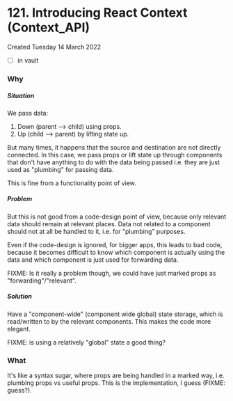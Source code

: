 # 121. Introducing React Context (Context_API)
Created Tuesday 14 March 2022
- [ ] in vault

### Why
##### Situation
We pass data:
1. Down (parent --> child) using props.
2. Up (child --> parent) by lifting state up.

But many times, it happens that the source and destination are not directly connected.
In this case, we pass props or lift state up through components that don't have anything to do with the data being passed i.e. they are just used as "plumbing" for passing data.

This is fine from a functionality point of view.

##### Problem
But this is not good from a code-design point of view, because only relevant data should remain at relevant places. Data not related to a component should not at all be handled to it, i.e. for "plumbing" purposes.

Even if the code-design is ignored, for bigger apps, this leads to bad code, because it becomes difficult to know which component is actually using the data and which component is just used for forwarding data.

FIXME: Is it really a problem though, we could have just marked props as "forwarding"/"relevant".

##### Solution
Have a "component-wide" (component wide global) state storage, which is read/written to by the relevant components.
This makes the code more elegant.

FIXME: is using a relatively "global" state a good thing?

### What
It's like a syntax sugar, where props are being handled in a marked way, i.e. plumbing props vs useful props. This is the implementation, I guess (FIXME: guess?).
